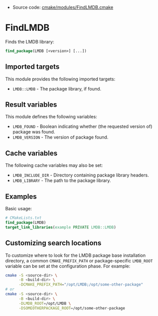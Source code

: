 <!-- This is auto-generated file. -->
* Source code: [cmake/modules/FindLMDB.cmake](https://github.com/petk/php-build-system/blob/master/cmake/cmake/modules/FindLMDB.cmake)

# FindLMDB

Finds the LMDB library:

```cmake
find_package(LMDB [<version>] [...])
```

## Imported targets

This module provides the following imported targets:

* `LMDB::LMDB` - The package library, if found.

## Result variables

This module defines the following variables:

* `LMDB_FOUND` - Boolean indicating whether (the requested version of) package
  was found.
* `LMDB_VERSION` - The version of package found.

## Cache variables

The following cache variables may also be set:

* `LMDB_INCLUDE_DIR` - Directory containing package library headers.
* `LMDB_LIBRARY` - The path to the package library.

## Examples

Basic usage:

```cmake
# CMakeLists.txt
find_package(LMDB)
target_link_libraries(example PRIVATE LMDB::LMDB)
```

## Customizing search locations

To customize where to look for the LMDB package base
installation directory, a common `CMAKE_PREFIX_PATH` or
package-specific `LMDB_ROOT` variable can be set at
the configuration phase. For example:

```sh
cmake -S <source-dir> \
      -B <build-dir> \
      -DCMAKE_PREFIX_PATH="/opt/LMDB;/opt/some-other-package"
# or
cmake -S <source-dir> \
      -B <build-dir> \
      -DLMDB_ROOT=/opt/LMDB \
      -DSOMEOTHERPACKAGE_ROOT=/opt/some-other-package
```
